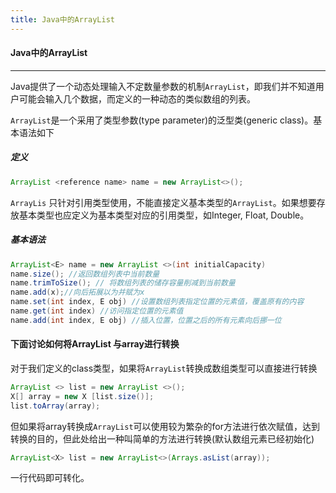 ```yaml
---
title: Java中的ArrayList
---
```


#### Java中的ArrayList

-------
Java提供了一个动态处理输入不定数量参数的机制```ArrayList```，即我们并不知道用户可能会输入几个数据，而定义的一种动态的类似数组的列表。

```ArrayList```是一个采用了类型参数(type parameter)的泛型类(generic class)。基本语法如下

##### 定义

`````java
ArrayList <reference name> name = new ArrayList<>();
`````

```ArrayLis``` 只针对引用类型使用，不能直接定义基本类型的`ArrayList`。如果想要存放基本类型也应定义为基本类型对应的引用类型，如Integer, Float, Double。

##### 基本语法

`````java
ArrayList<E> name = new ArrayList <>(int initialCapacity)
name.size(); //返回数组列表中当前数量
name.trimToSize(); // 将数组列表的储存容量削减到当前数量
name.add(x);//向后拓展以为并赋为x
name.set(int index, E obj) //设置数组列表指定位置的元素值，覆盖原有的内容
name.get(int index) //访问指定位置的元素值
name.add(int index, E obj) //插入位置，位置之后的所有元素向后挪一位 
`````

#### 下面讨论如何将ArrayList 与array进行转换

对于我们定义的class类型，如果将`ArrayList`转换成数组类型可以直接进行转换

````java
ArrayList <> list = new ArrayList <>();
X[] array = new X [list.size()];
list.toArray(array);
````

但如果将array转换成`ArrayList`可以使用较为繁杂的for方法进行依次赋值，达到转换的目的，但此处给出一种叫简单的方法进行转换(默认数组元素已经初始化)

````java
ArrayList<X> list = new ArrayList<>(Arrays.asList(array));
````

一行代码即可转化。
